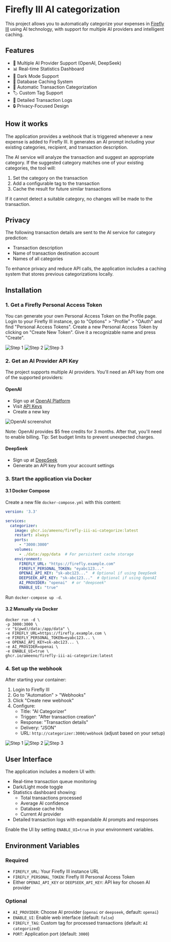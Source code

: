 # Firefly III AI categorization

This project allows you to automatically categorize your expenses in [Firefly III](https://www.firefly-iii.org/) using AI technology, with support for multiple AI providers and intelligent caching.

## Features

- 🤖 Multiple AI Provider Support (OpenAI, DeepSeek)
- 📊 Real-time Statistics Dashboard
- 🌙 Dark Mode Support
- 💾 Database Caching System
- 🔄 Automatic Transaction Categorization
- 🏷️ Custom Tag Support
- 📝 Detailed Transaction Logs
- 🔒 Privacy-Focused Design

## How it works

The application provides a webhook that is triggered whenever a new expense is added to Firefly III. It generates an AI prompt including your existing categories, recipient, and transaction description.

The AI service will analyze the transaction and suggest an appropriate category. If the suggested category matches one of your existing categories, the tool will:
1. Set the category on the transaction
2. Add a configurable tag to the transaction
3. Cache the result for future similar transactions

If it cannot detect a suitable category, no changes will be made to the transaction.

## Privacy

The following transaction details are sent to the AI service for category prediction:

- Transaction description
- Name of transaction destination account
- Names of all categories

To enhance privacy and reduce API calls, the application includes a caching system that stores previous categorizations locally.

## Installation

### 1. Get a Firefly Personal Access Token

You can generate your own Personal Access Token on the Profile page. Login to your Firefly III instance, go to
"Options" > "Profile" > "OAuth" and find "Personal Access Tokens". Create a new Personal Access Token by clicking on
"Create New Token". Give it a recognizable name and press "Create".

![Step 1](docs/img/pat1.png)
![Step 2](docs/img/pat2.png)
![Step 3](docs/img/pat3.png)

### 2. Get an AI Provider API Key

The project supports multiple AI providers. You'll need an API key from one of the supported providers:

#### OpenAI
- Sign up at [OpenAI Platform](https://platform.openai.com)
- Visit [API Keys](https://platform.openai.com/account/api-keys)
- Create a new key

![OpenAI screenshot](docs/img/openai-key.png)

Note: OpenAI provides $5 free credits for 3 months. After that, you'll need to enable billing.
Tip: Set budget limits to prevent unexpected charges.

#### DeepSeek
- Sign up at [DeepSeek](https://platform.deepseek.com)
- Generate an API key from your account settings

### 3. Start the application via Docker

#### 3.1 Docker Compose

Create a new file `docker-compose.yml` with this content:

```yaml
version: '3.3'

services:
  categorizer:
    image: ghcr.io/ameeno/firefly-iii-ai-categorize:latest
    restart: always
    ports:
      - "3000:3000"
    volumes:
      - ./data:/app/data  # For persistent cache storage
    environment:
      FIREFLY_URL: "https://firefly.example.com"
      FIREFLY_PERSONAL_TOKEN: "eyabc123..."
      OPENAI_API_KEY: "sk-abc123..."  # Optional if using DeepSeek
      DEEPSEEK_API_KEY: "sk-abc123..."  # Optional if using OpenAI
      AI_PROVIDER: "openai"  # or "deepseek"
      ENABLE_UI: "true"
```

Run `docker-compose up -d`.

#### 3.2 Manually via Docker

```shell
docker run -d \
-p 3000:3000 \
-v "$(pwd)/data:/app/data" \
-e FIREFLY_URL=https://firefly.example.com \
-e FIREFLY_PERSONAL_TOKEN=eyabc123... \
-e OPENAI_API_KEY=sk-abc123... \
-e AI_PROVIDER=openai \
-e ENABLE_UI=true \
ghcr.io/ameeno/firefly-iii-ai-categorize:latest
```

### 4. Set up the webhook

After starting your container:
1. Login to Firefly III
2. Go to "Automation" > "Webhooks"
3. Click "Create new webhook"
4. Configure:
   - Title: "AI Categorizer"
   - Trigger: "After transaction creation"
   - Response: "Transaction details"
   - Delivery: "JSON"
   - URL: `http://categorizer:3000/webhook` (adjust based on your setup)

![Step 1](docs/img/webhook1.png)
![Step 2](docs/img/webhook2.png)
![Step 3](docs/img/webhook3.png)

## User Interface

The application includes a modern UI with:
- Real-time transaction queue monitoring
- Dark/Light mode toggle
- Statistics dashboard showing:
  - Total transactions processed
  - Average AI confidence
  - Database cache hits
  - Current AI provider
- Detailed transaction logs with expandable AI prompts and responses

Enable the UI by setting `ENABLE_UI=true` in your environment variables.

## Environment Variables

### Required
- `FIREFLY_URL`: Your Firefly III instance URL
- `FIREFLY_PERSONAL_TOKEN`: Firefly III Personal Access Token
- Either `OPENAI_API_KEY` or `DEEPSEEK_API_KEY`: API key for chosen AI provider

### Optional
- `AI_PROVIDER`: Choose AI provider (`openai` or `deepseek`, default: `openai`)
- `ENABLE_UI`: Enable web interface (default: `false`)
- `FIREFLY_TAG`: Custom tag for processed transactions (default: `AI categorized`)
- `PORT`: Application port (default: `3000`)
